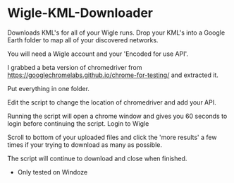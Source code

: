 # Wigle-KML-Downloader
Downloads KML's for all of your Wigle runs. Drop your KML's into a Google Earth folder to map all of your discovered networks.

You will need a Wigle account and your 'Encoded for use API'.

I grabbed a beta version of chromedriver from https://googlechromelabs.github.io/chrome-for-testing/ and extracted it.

Put everything in one folder.

Edit the script to change the location of chromedriver and add your API.


Running the script will open a chrome window and gives you 60 seconds to login before continuing the script.
Login to Wigle

Scroll to bottom of your uploaded files and click the 'more results' a few times if your trying to download as many as possible.

The script will continue to download and close when finished.

* Only tested on Windoze

